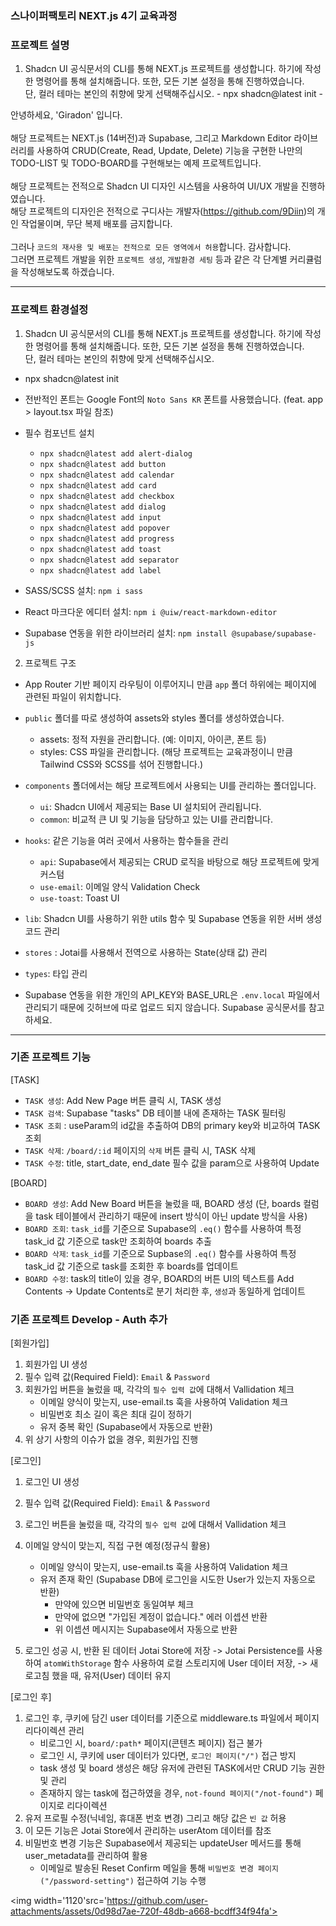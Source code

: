 ### 스나이퍼팩토리 NEXT.js 4기 교육과정

### 프로젝트 설명

1. Shadcn UI 공식문서의 CLI를 통해 NEXT.js 프로젝트를 생성합니다. 하기에 작성한 명령어를 통해 설치해줍니다. 또한, 모든 기본 설정을 통해 진행하였습니다.
   <br /> 단, 컬러 테마는 본인의 취향에 맞게 선택해주십시오. - npx shadcn@latest init -

안녕하세요, 'Giradon' 입니다. <br />
<br />
해당 프로젝트는 NEXT.js (14버전)과 Supabase, 그리고 Markdown Editor 라이브러리를 사용하여 CRUD(Create, Read, Update, Delete) 기능을 구현한 나만의 TODO-LIST 및 TODO-BOARD를 구현해보는 예제 프로젝트입니다. <br />
<br />
해당 프로젝트는 전적으로 Shadcn UI 디자인 시스템을 사용하여 UI/UX 개발을 진행하였습니다. <br />
해당 프로젝트의 디자인은 전적으로 구디사는 개발자(https://github.com/9Diin)의 개인 작업물이며, 무단 복제 배포를 금지합니다. <br />
<br />
그러나 `코드의 재사용 및 배포는 전적으로 모든 영역에서 허용`합니다. 감사합니다. <br />
그러면 프로젝트 개발을 위한 `프로젝트 생성`, `개발환경 세팅` 등과 같은 각 단계별 커리큘럼을 작성해보도록 하겠습니다.

---

### 프로젝트 환경설정

1. Shadcn UI 공식문서의 CLI를 통해 NEXT.js 프로젝트를 생성합니다. 하기에 작성한 명령어를 통해 설치해줍니다. 또한, 모든 기본 설정을 통해 진행하였습니다. <br />
   단, 컬러 테마는 본인의 취향에 맞게 선택해주십시오.

-   npx shadcn@latest init
-   전반적인 폰트는 Google Font의 `Noto Sans KR` 폰트를 사용했습니다. (feat. app > layout.tsx 파일 참조)
-   필수 컴포넌트 설치

    -   `npx shadcn@latest add alert-dialog`
    -   `npx shadcn@latest add button`
    -   `npx shadcn@latest add calendar`
    -   `npx shadcn@latest add card`
    -   `npx shadcn@latest add checkbox`
    -   `npx shadcn@latest add dialog`
    -   `npx shadcn@latest add input`
    -   `npx shadcn@latest add popover`
    -   `npx shadcn@latest add progress`
    -   `npx shadcn@latest add toast`
    -   `npx shadcn@latest add separator`
    -   `npx shadcn@latest add label`

-   SASS/SCSS 설치: `npm i sass`
-   React 마크다운 에디터 설치: `npm i @uiw/react-markdown-editor`
-   Supabase 연동을 위한 라이브러리 설치: `npm install @supabase/supabase-js`

2. 프로젝트 구조

-   App Router 기반 페이지 라우팅이 이루어지니 만큼 `app` 폴더 하위에는 페이지에 관련된 파일이 위치합니다.
-   `public` 폴더를 따로 생성하여 assets와 styles 폴더를 생성하였습니다.
    -   assets: 정적 자원을 관리합니다. (예: 이미지, 아이콘, 폰트 등)
    -   styles: CSS 파일을 관리합니다. (해당 프로젝트는 교육과정이니 만큼 Tailwind CSS와 SCSS를 섞어 진행합니다.)
-   `components` 폴더에서는 해당 프로젝트에서 사용되는 UI를 관리하는 폴더입니다.

    -   `ui`: Shadcn UI에서 제공되는 Base UI 설치되어 관리됩니다.
    -   `common`: 비교적 큰 UI 및 기능을 담당하고 있는 UI를 관리합니다.

-   `hooks`: 같은 기능을 여러 곳에서 사용하는 함수들을 관리

    -   `api`: Supabase에서 제공되는 CRUD 로직을 바탕으로 해당 프로젝트에 맞게 커스텀
    -   `use-email`: 이메일 양식 Validation Check
    -   `use-toast`: Toast UI

-   `lib`: Shadcn UI를 사용하기 위한 utils 함수 및 Supabase 연동을 위한 서버 생성 코드 관리
-   `stores` : Jotai를 사용해서 전역으로 사용하는 State(상태 값) 관리
-   `types`: 타입 관리

-   Supabase 연동을 위한 개인의 API_KEY와 BASE_URL은 `.env.local` 파일에서 관리되기 때문에 깃허브에 따로 업로드 되지 않습니다. Supabase 공식문서를 참고하세요.

---

### 기존 프로젝트 기능

[TASK]

-   `TASK 생성`: Add New Page 버튼 클릭 시, TASK 생성
-   `TASK 검색`: Supabase "tasks" DB 테이블 내에 존재하는 TASK 필터링
-   `TASK 조회` : useParam의 id값을 추출하여 DB의 primary key와 비교하여 TASK 조회
-   `TASK 삭제`: `/board/:id` 페이지의 `삭제` 버튼 클릭 시, TASK 삭제
-   `TASK 수정`: title, start_date, end_date 필수 값을 param으로 사용하여 Update

[BOARD]

-   `BOARD 생성`: Add New Board 버튼을 눌렀을 때, BOARD 생성 (단, boards 컬럼을 task 테이블에서 관리하기 때문에 insert 방식이 아닌 update 방식을 사용)
-   `BOARD 조회`: `task_id`를 기준으로 Supabase의 `.eq()` 함수를 사용하여 특정 task_id 값 기준으로 task만 조회하여 boards 추출
-   `BOARD 삭제`: `task_id`를 기준으로 Supbase의 `.eq()` 함수를 사용하여 특정 task_id 값 기준으로 task를 조회한 후 boards를 업데이트
-   `BOARD 수정`: task의 title이 있을 경우, BOARD의 버튼 UI의 텍스트를 Add Contents -> Update Contents로 분기 처리한 후, `생성`과 동일하게 업데이트

### 기존 프로젝트 Develop - Auth 추가

[회원가입]

1. 회원가입 UI 생성
2. 필수 입력 값(Required Field): `Email` & `Password`
3. 회원가입 버튼을 눌렀을 때, 각각의 `필수 입력 값`에 대해서 Vallidation 체크
    - 이메일 양식이 맞는지, use-email.ts 훅을 사용하여 Validation 체크
    - 비밀번호 최소 길이 혹은 최대 길이 정하기
    - 유저 중복 확인 (Supabase에서 자동으로 반환)
4. 위 상기 사항의 이슈가 없을 경우, 회원가입 진행

[로그인]

1. 로그인 UI 생성
2. 필수 입력 값(Required Field): `Email` & `Password`
3. 로그인 버튼을 눌렀을 때, 각각의 `필수 입력 값`에 대해서 Vallidation 체크
4. 이메일 양식이 맞는지, 직접 구현 예정(정규식 활용)

    - 이메일 양식이 맞는지, use-email.ts 훅을 사용하여 Validation 체크
    - 유저 존재 확인 (Supabase DB에 로그인을 시도한 User가 있는지 자동으로 반환)
        - 만약에 있으면 비밀번호 동일여부 체크
        - 만약에 없으면 "가입된 계정이 없습니다." 에러 이셉션 반환
        - 위 이셉션 메시지는 Supabase에서 자동으로 반환

5. 로그인 성공 시, 반환 된 데이터 Jotai Store에 저장 -> Jotai Persistence를 사용하여 `atomWithStorage` 함수 사용하여 로컬 스토리지에 User 데이터 저장, -> 새로고침 했을 때, 유저(User) 데이터 유지

[로그인 후]

1. 로그인 후, 쿠키에 담긴 user 데이터를 기준으로 middleware.ts 파일에서 페이지 리다이렉션 관리
    - 비로그인 시, `board/:path*` 페이지(콘텐츠 페이지) 접근 불가
    - 로그인 시, 쿠키에 user 데이터가 있다면, `로그인 페이지("/")` 접근 방지
    - task 생성 및 board 생성은 해당 유저에 관련된 TASK에서만 CRUD 기능 권한 및 관리
    - 존재하지 않는 task에 접근하였을 경우, `not-found 페이지("/not-found")` 페이지로 리다이렉션
2. 유저 프로필 수정(닉네임, 휴대폰 번호 변경) 그리고 해당 값은 `빈 값` 허용
3. 이 모든 기능은 Jotai Store에서 관리하는 userAtom 데이터를 참조
4. 비밀번호 변경 기능은 Supabase에서 제공되는 updateUser 메서드를 통해 user_metadata를 관리하여 활용
    - 이메일로 발송된 Reset Confirm 메일을 통해 `비밀번호 변경 페이지("/password-setting")` 접근하여 기능 수행

<img width='1120'src='https://github.com/user-attachments/assets/0d98d7ae-720f-48db-a668-bcdff34f94fa'>
